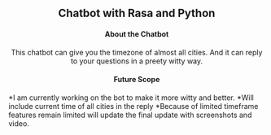 <h2 align="center">Chatbot with Rasa and Python</h2>
<h4 align="center">About the Chatbot</h4>
<p align="center"> 
This chatbot can give you the timezone of almost all cities. And it can reply to your questions in a preety witty way. 

</p>
<h4 align="center">Future Scope</h4>
 *I am currently working on the bot to make it more witty and better. 
 *Will include current time of all cities in the reply
 *Because of limited timeframe features remain limited will update the final update with screenshots and video.

